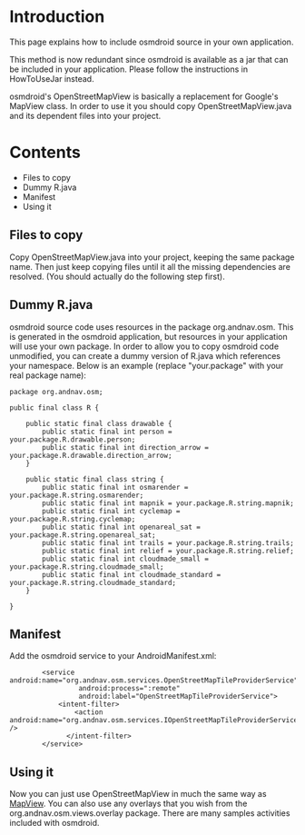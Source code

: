 # Introduction #

This page explains how to include osmdroid source in your own application.

This method is now redundant since osmdroid is available as a jar that can be included in your application.  Please follow the instructions in HowToUseJar instead.

osmdroid's OpenStreetMapView is basically a replacement for Google's MapView class.
In order to use it you should copy OpenStreetMapView.java and its dependent files into your project.


# Contents #

  * Files to copy
  * Dummy R.java
  * Manifest
  * Using it

## Files to copy ##

Copy OpenStreetMapView.java into your project, keeping the same package name.  Then just keep copying files until it all the missing dependencies are resolved.
(You should actually do the following step first).

## Dummy R.java ##

osmdroid source code uses resources in the package org.andnav.osm.  This is generated in the osmdroid application, but resources in your application will use your own package. In order to allow you to copy osmdroid code unmodified, you can create a dummy version of R.java which references your namespace.  Below is an example (replace "your.package" with your real package name):

```
package org.andnav.osm;

public final class R {

    public static final class drawable {
        public static final int person = your.package.R.drawable.person;
        public static final int direction_arrow = your.package.R.drawable.direction_arrow;
    }

    public static final class string {
        public static final int osmarender = your.package.R.string.osmarender;
        public static final int mapnik = your.package.R.string.mapnik;
        public static final int cyclemap = your.package.R.string.cyclemap;
        public static final int openareal_sat = your.package.R.string.openareal_sat;
        public static final int trails = your.package.R.string.trails;
        public static final int relief = your.package.R.string.relief;
        public static final int cloudmade_small = your.package.R.string.cloudmade_small;
        public static final int cloudmade_standard = your.package.R.string.cloudmade_standard;
    }

}
```

## Manifest ##

Add the osmdroid service to your AndroidManifest.xml:
```
        <service android:name="org.andnav.osm.services.OpenStreetMapTileProviderService"
                 android:process=":remote"
                 android:label="OpenStreetMapTileProviderService">
            <intent-filter>
                <action android:name="org.andnav.osm.services.IOpenStreetMapTileProviderService" />
              </intent-filter>
        </service>
```

## Using it ##

Now you can just use OpenStreetMapView in much the same way as <a href='http://code.google.com/android/add-ons/google-apis/reference/com/google/android/maps/MapView.html'>MapView</a>.
You can also use any overlays that you wish from the org.andnav.osm.views.overlay package. There are many samples activities included with osmdroid.